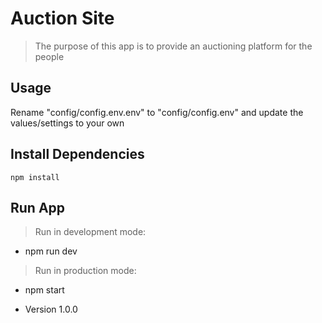 # Auction Site

> The purpose of this app is to provide an auctioning platform for the people

## Usage

Rename "config/config.env.env" to "config/config.env" and update the values/settings to your own

## Install Dependencies

```
npm install
```

## Run App

> Run in development mode:

- npm run dev

> Run in production mode:

- npm start

* Version 1.0.0
